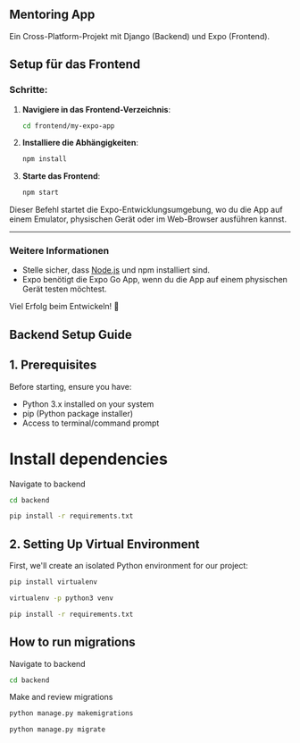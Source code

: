 ## Mentoring App

Ein Cross-Platform-Projekt mit Django (Backend) und Expo (Frontend).

## Setup für das Frontend

### Schritte:

1. **Navigiere in das Frontend-Verzeichnis**:
   ```bash
   cd frontend/my-expo-app
   ```

2. **Installiere die Abhängigkeiten**:
   ```bash
   npm install
   ```

3. **Starte das Frontend**:
   ```bash
   npm start
   ```

Dieser Befehl startet die Expo-Entwicklungsumgebung, wo du die App auf einem Emulator, physischen Gerät oder im
Web-Browser ausführen kannst.

---

### Weitere Informationen

- Stelle sicher, dass [Node.js](https://nodejs.org/) und npm installiert sind.
- Expo benötigt die Expo Go App, wenn du die App auf einem physischen Gerät testen möchtest.

Viel Erfolg beim Entwickeln! 🚀

## Backend Setup Guide

## 1. Prerequisites

Before starting, ensure you have:

- Python 3.x installed on your system
- pip (Python package installer)
- Access to terminal/command prompt

# Install dependencies
Navigate to backend
```bash
cd backend
```
```bash
pip install -r requirements.txt
```

## 2. Setting Up Virtual Environment

First, we'll create an isolated Python environment for our project:

```bash
pip install virtualenv
```

```bash
virtualenv -p python3 venv
```

```bash
pip install -r requirements.txt
```

## How to run migrations
Navigate to backend
```bash
cd backend
```

Make and review migrations
```bash
python manage.py makemigrations
```
```bash
python manage.py migrate
```